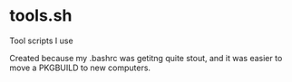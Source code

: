 # tools.sh

Tool scripts I use

Created because my .bashrc was getitng quite stout, and it was easier to move a PKGBUILD to new computers.
